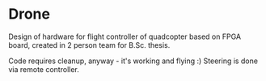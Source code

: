 # Drone

Design of hardware for flight controller of quadcopter based on FPGA board, created in 2 person team for B.Sc. thesis.

Code requires cleanup, anyway - it's working and flying :) Steering is done via remote controller.


